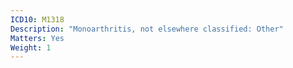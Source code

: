 ```yaml
---
ICD10: M1318
Description: "Monoarthritis, not elsewhere classified: Other"
Matters: Yes
Weight: 1
---
```

